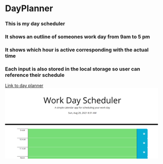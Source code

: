 # DayPlanner
### This is my day scheduler 
### It shows an outline of someones work day from 9am to 5 pm
### It shows which hour is active corresponding with the actual time
### Each input is also stored in the local storage so user can reference their schedule
[Link to day planner](https://dannfirefight322.github.io/DayPlanner/)
![This is a screenshot of my webpage](./assets/images/Screenshot.png)  